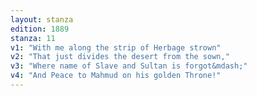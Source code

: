 ```yaml
---
layout: stanza
edition: 1889
stanza: 11
v1: "With me along the strip of Herbage strown"
v2: "That just divides the desert from the sown,"
v3: "Where name of Slave and Sultan is forgot&mdash;"
v4: "And Peace to Mahmud on his golden Throne!"
---
```

